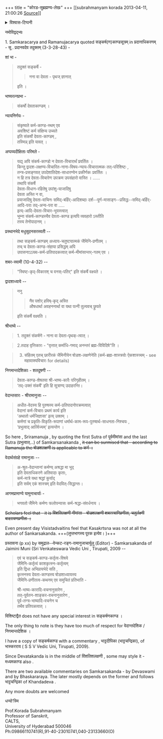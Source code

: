 +++
title = "कोरड-सुब्रह्मण्य-लेखः"
+++
[[subrahmanyam korada	2013-04-11, 21:00:26 [Source](https://groups.google.com/g/bvparishat/c/isTTwlbO_3w)]]


<details><summary>विश्वास-टिप्पनी</summary>

काश्चन विप्रतिपत्तयः (विशिष्य विशिष्टाद्वैतिमतकथने) - 
यावद् अवैमि विशिष्टाद्वैतिमतम् एवम् -  
मीमांसासूत्राणां २० अध्याया अवर्तन्त।  
१२ कर्म-काण्डम् + ४ देवता-काण्डम् + ४ ब्रह्म-सूत्राणि ।  
तत्र देवताकाण्डं लुप्तम्।  
काशकृत्स्नेन पूरयितुम् प्रयत्तम् - हन्त तद् अपि कालेन पुनर् ग्रस्तम्। 

तेन द्वादशाध्याय्यां देवताकाण्डम् अन्तर्भवतीति विशिष्टाद्वैतिमतम् इति भ्रमो मे भाति। (यद् उक्तम् - "it can be surmised that - according to Ramanuja the षोडशलक्षणी is applicable to कर्म ।" )

पुनः - "The only thing to note is they have too much of respect for वेदान्तदेशिक / निगमान्तदेशिक ।" इति विचित्रं वाक्यं दृश्यते। कोऽत्र हेतुर् अभिप्रायस्य? कुतोऽल्पतरं गौरवम् अर्हति वेङ्कटनाथार्य इति कथयतु धीमान्। 
</details>



नमोविद्वद्भ्यः  

1\. Samkaracarya and Ramanujacarya quoted सङ्कर्ष(ण)काण्डसूत्रम् in प्रदानाधिकरणम् - सू . प्रदानवदेव तदुक्तम् (3-3-28-43) -

शां भा - 

> तदुक्तं सङ्कर्षे -  
>
> > नना वा देवता - पृथज् ज्ञानात् 
>
> इति ।

भाष्यरत्नप्रभा -

> संकर्षो देवताकाण्डम् ।  

न्यायनिर्णयः -

> संकृष्यते कर्म-काण्ड-स्थम् एव  
> अवशिष्टं कर्म संक्षिप्य उच्यते  
> इति संकर्षो देवता-काण्डम् ,  
> तस्मिन्न् इति यावत् ।

  

अप्पय्यदीक्षिताः परिमले -

> यद्य् अपि संकर्ष-काण्डो न देवता-विचारार्थं प्रवर्तितः ।  
किन्तु द्वादश-लक्षण्य-विचारित-नाना-विषय-न्याय-विचारात्मकः तत्-परिशिष्टः ,  
तन्त्र-प्रसङ्गवत् उपदेशातिदेश-साधारण्येन प्रकीर्णकः प्रवर्तितः ।  
न हि तत्र देवता-विचारेण उपक्रम उपसंहारो वास्ति । ......  
तथापि संकर्षे  
देवता-विधान-रहितेषु उपांशु-याजादिषु  
देवता अस्ति न वा,  
प्रयाजादिषु देवता-वाचिनः समिद्-बर्हिर्-आदिशब्दाः दर्श--पूर्ण-मासाङ्ग--प्रसिद्ध--समिद्-बर्हिर्-आदि-पराः तद्-अन्य-परा वा .....  
इत्य्-आदि-देवता-विचार-भूयस्त्वात्  
भूम्ना संकर्ष-काण्डस्यैव देवता-काण्ड इत्यपि व्यवहारो ऽस्तीति  
तस्य तेनोपादानम् ।

  
प्रस्थानभेदे मधुसूदनसरस्वती --

> तथा सङ्कर्ष-काण्डम् अध्याय-चतुष्टयात्मकं जैमिनि-प्रणीतम् ।  
> तच् च देवता-काण्ड-संज्ञया प्रसिद्धम् अपि  
> उपासनाऽऽख्य-कर्म-प्रतिपादकत्वात् कर्म-मीमांसान्तर्-गतम् एव ।


शबर-स्वामी (10-4-32) --


> "स्विष्ट-कृद्-विकारश् च वनस्-पतिर्" इति संकर्षे वक्ष्यते ।

  

द्वादशाध्याये --

> ननु 
> 
>> नैव पशोर् हविष्-कृद् अस्ति  
>> औषधार्था अवहननार्था वा यथा पत्नी तुल्यवच् छ्रूयते  
> 
> इति संकर्षे वक्ष्यति ।




श्रीभाष्ये --

> 1\. तदुक्तं संकर्षणे - नाना वा देवता-पृथक्-त्वात् ।

> 2.तदाह वृत्तिकारः - "वृत्तात् कर्माधि-गमाद् अनन्तरं ब्रह्म-विविदिषे"ति ।

> 3. संहितम् एतच् छारीरकं जैमिनीयेन षोडश-लक्षणेनेति (कर्म-ब्रह्म-शास्त्रयोः ऐकशास्त्र्यम् - see महावाक्यविचारः for details)


निगमान्तदेशिकाः - शतदूषणी --

> देवता-काण्ड-शेषतया श्री-भाष्य-कारैः परिगृहीतम् ।  
> ’तद्-उक्तं संकर्षे’ इति हि सूत्राण्य् उदाहरन्ति।


वेदान्तसारः - श्रीरामानुजाः --

> अधीत-वेदस्य हि पुरुषस्य कर्म-प्रतिपादनोपक्रमत्वात्  
वेदानां कर्म-विचारः प्रथमं कार्य इति  
’अथातो धर्मजिज्ञासा’ इत्य् उक्तम् ।  
कर्मणां च प्रकृति-विकृति-रूपाणां धर्मार्थ-काम-रूप-पुरुषार्थ-साधनता-निश्चयः ,  
’प्रभुत्वाद् आर्त्विज्यम्’ इत्यन्तेन ।

So here , Sriramanuja , by quoting the first Sutra of पूर्वमीमांसा and the last Sutra (प्रभुत्वात्...) of Samkarsanakanda , ~~it can be surmised that - according to Ramanuja the षोडशलक्षणी is applicable to कर्म ।~~



वेदार्थसंग्रहे रामानुजाः --

> अ-श्रुत-वेदान्तानां कर्मण्य् अश्रद्धा मा भूद्  
> इति देवताधिकरणे अतिवादाः कृताः,  
> कर्म-मात्रे यथा श्रद्धां कुर्याद्  
> इति सर्वम् एकं शास्त्रम् इति वेदवित्-सिद्धान्तः।

आगमप्रामाण्ये यामुनाचार्याः -

> भगवतो जैमिनेः कर्मणः फलोपन्यासः कर्म-श्रद्धा-संवर्धनाय ।


~~Scholars feel that - it is विंशतिलक्षणी मीमांसा - षोडशलक्षणी शबरस्वामिप्रणीता, चतुर्लक्ष्णी बादरायणप्रणीता ।~~

Even present day Visistadvaitins feel that Kasakrtsna was not at all the author of Sankarsakanda. +++(लुप्तभागस्य पूरक इत्येव। )+++

प्रस्तावना (p xx) by समुद्राल--वेन्कट-रङ्ग-रामानुजाचार्युलु (Editor) - Samkarsakanda of Jaimini Muni (Sri Venkateswara Vedic Uni , Tirupati, 2009 --

> एवं च सङ्कर्ष-काण्ड-कर्तृत्व-विषये  
> जैमिनि-कर्तृत्वं काशकृत्स्न-कर्तृत्वम्  
> इति द्विधा अभिप्रायभेदे सति ,  
> कृत्स्नस्य देवता-काण्डस्य षोडशाध्यायस्य  
> जैमिनि-प्रणीतत्व-कथनम् एव समुचितं प्रतिभाति -
>
> श्री-भाष्य-कारादि-वचनानुसारेण ,  
तत्-पूर्वतन-शाङ्कर-वचनानुसारेण ,  
पूर्व-तन्त्र-भाष्यादि-वचनेन च  
तथैव प्रतिपन्नत्वात् ।


विशिष्टाद्वैत does not have any special interest in सङ्कर्षणकाण्ड ।

The only thing to note is they have too much of respect for वेदान्तदेशिक / निगमान्तदेशिक ।

I have a copy of सङ्कर्षकाण्ड with a commentary , भाट्टदीपिका (भाट्टचन्द्रिका), of भास्करराय ( S S V Vedic Uni, Tirupati, 2009).

Since Devatakanda is in the middle of विंशतिशलक्षणी , some may style it - मध्यमकाण्ड also .

There are two available commentaries on Samkarsakanda - by Devaswami and by Bhaskararaya. The later mostly depends on the former and follows भाट्टचन्द्रिका of Khandadeva .

Any more doubts are welcomed

  

धन्यो’स्मि



Prof.Korada Subrahmanyam  
Professor of Sanskrit,  
CALTS,  
University of Hyderabad 500046  
Ph:09866110741(R),91-40-23010741,040-23133660(O)  
  
  
  
  

